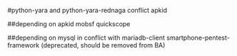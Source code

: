 #python-yara and python-yara-rednaga conflict
apkid

##depending on apkid
mobsf
quickscope

##depending on mysql in conflict with mariadb-client
smartphone-pentest-framework (deprecated, should be removed from BA)
